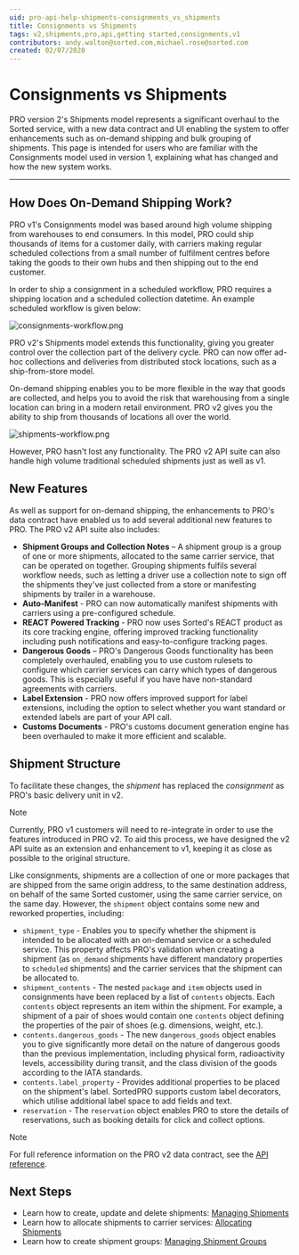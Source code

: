 ```yaml
---
uid: pro-api-help-shipments-consignments_vs_shipments
title: Consignments vs Shipments
tags: v2,shipments,pro,api,getting started,consignments,v1
contributors: andy.walton@sorted.com,michael.rose@sorted.com
created: 02/07/2020
---
```

# Consignments vs Shipments

PRO version 2's Shipments model represents a significant overhaul to the Sorted service, with a new data contract and UI enabling the system to offer enhancements such as on-demand shipping and bulk grouping of shipments. This page is intended for users who are familiar with the Consignments model used in version 1, explaining what has changed and how the new system works.

---

## How Does On-Demand Shipping Work?

PRO v1's Consignments model was based around high volume shipping from warehouses to end consumers. In this model, PRO could ship thousands of items for a customer daily, with carriers making regular scheduled collections from a small number of fulfilment centres before taking the goods to their own hubs and then shipping out to the end customer.

In order to ship a consignment in a scheduled workflow, PRO requires a shipping location and a scheduled collection datetime. An example scheduled workflow is given below:

![consignments-workflow.png](/pro/images/consignments-workflow.png)

PRO v2's Shipments model extends this functionality, giving you greater control over the collection part of the delivery cycle. PRO can now offer ad-hoc collections and deliveries from distributed stock locations, such as a ship-from-store model. 

On-demand shipping enables you to be more flexible in the way that goods are collected, and helps you to avoid the risk that warehousing from a single location can bring in a modern retail environment. PRO v2 gives you the ability to ship from thousands of locations all over the world.

![shipments-workflow.png](/pro/images/shipments-workflow.png)

However, PRO hasn't lost any functionality. The PRO v2 API suite can also handle high volume traditional scheduled shipments just as well as v1. 

## New Features

As well as support for on-demand shipping, the enhancements to PRO's data contract have enabled us to add several additional new features to PRO. The PRO v2 API suite also includes:

* **Shipment Groups and Collection Notes** – A shipment group is a group of one or more shipments, allocated to the same carrier service, that can be operated on together. Grouping shipments fulfils several workflow needs, such as letting a driver use a collection note to sign off the shipments they've just collected from a store or manifesting shipments by trailer in a warehouse.            
* **Auto-Manifest** - PRO can now automatically manifest shipments with carriers using a pre-configured schedule.
* **REACT Powered Tracking** - PRO now uses Sorted's REACT product as its core tracking engine, offering improved tracking functionality including push notifications and easy-to-configure tracking pages.
* **Dangerous Goods** – PRO's Dangerous Goods functionality has been completely overhauled, enabling you to use custom rulesets to configure which carrier services can carry which types of dangerous goods. This is especially useful if you have have non-standard agreements with carriers.
* **Label Extension** - PRO now offers improved support for label extensions, including the option to select whether you want standard or extended labels are part of your API call.
* **Customs Documents** -  PRO's customs document generation engine has been overhauled to make it more efficient and scalable.

## Shipment Structure

To facilitate these changes, the _shipment_ has replaced the _consignment_ as PRO's basic delivery unit in v2. 

> [!NOTE]
>
> Currently, PRO v1 customers will need to re-integrate in order to use the features introduced in PRO v2. To aid this process, we have designed the v2 API suite as an extension and enhancement to v1, keeping it as close as possible to the original structure. 

Like consignments, shipments are a collection of one or more packages that are shipped from the same origin address, to the same destination address, on behalf of the same Sorted customer, using the same carrier service, on the same day. However, the `shipment` object contains some new and reworked properties, including:

* `shipment_type` - Enables you to specify whether the shipment is intended to be allocated with an on-demand service or a scheduled service. This property affects PRO's validation when creating a shipment (as `on_demand` shipments have different mandatory properties to `scheduled` shipments) and the carrier services that the shipment can be allocated to.
* `shipment_contents` - The nested `package` and `item` objects used in consignments have been replaced by a list of `contents` objects. Each `contents` object represents an item within the shipment. For example, a shipment of a pair of shoes would contain one `contents` object defining the properties of the pair of shoes (e.g. dimensions, weight, etc.).
* `contents.dangerous_goods` - The new `dangerous_goods` object enables you to give significantly more detail on the nature of dangerous goods than the previous implementation, including physical form, radioactivity levels, accessibility during transit, and the class division of the goods according to the IATA standards.
* `contents.label_property` - Provides additional properties to be placed on the shipment's label. SortedPRO supports custom label decorators, which utilise additional label space to add fields and text. 
* `reservation` - The `reservation` object enables PRO to store the details of reservations, such as booking details for click and collect options.

> [!NOTE]
>
> For full reference information on the PRO v2 data contract, see the [API reference](/pro/api/reference/index.html). 

## Next Steps

* Learn how to create, update and delete shipments: [Managing Shipments](/pro/api/shipments/managing_shipments.html)
* Learn how to allocate shipments to carrier services: [Allocating Shipments](/pro/api/shipments/allocating_shipments.html)
* Learn how to create shipment groups: [Managing Shipment Groups](/pro/api/shipments/managing_shipment_groups.html) 